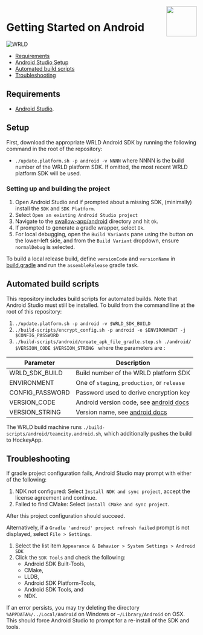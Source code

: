 <a href="http://www.wrld3d.com/">
    <img src="http://cdn2.eegeo.com/wp-content/uploads/2017/04/WRLD_Blue.png" align="right" height="80px" />
</a>

# Getting Started on Android

![WRLD](http://cdn2.eegeo.com/wp-content/uploads/2017/04/screenselection01.png)


* [Requirements](#requirements)
* [Android Studio Setup](#setup)
* [Automated build scripts](#automated-build-scripts)
* [Troubleshooting](#troubleshooting)

## Requirements

- [Android Studio](https://developer.android.com/studio/index.html).

## Setup

First, download the appropriate WRLD Android SDK by running the following command in the root of the repository:

*   `./update.platform.sh -p android -v NNNN` where NNNN is the build number of the WRLD platform SDK. If omitted, the most recent WRLD platform SDK will be used.

### Setting up and building the project

1. Open Android Studio and if prompted about a missing SDK, (minimally) install the `SDK` and `SDK Platform`.
2. Select `Open an existing Android Studio project`
3. Navigate to the [swallow-app/android](https://github.com/wrld3d/swallow-app/tree/master/android) directory and hit `Ok`.
4. If prompted to generate a gradle wrapper, select `Ok`.
5. For local debugging, open the `Build Variants` pane using the button on the lower-left side, and from the `Build Variant` dropdown, ensure `normalDebug` is selected.

To build a local release build, define `versionCode` and `versionName` in [build.gradle](https://github.com/wrld3d/swallow-app/blob/master/android/build.gradle#L46) and run the `assembleRelease` gradle task. 

## Automated build scripts

This repository includes build scripts for automated builds.  Note that Android Studio must still be installed.
To build from the command line at the root of this repository:
1. `./update.platform.sh -p android -v $WRLD_SDK_BUILD`
2. `./build-scripts/encrypt_config.sh -p android -e $ENVIRONMENT -j $CONFIG_PASSWORD` 
3. `./build-scripts/android/create_apk_file_gradle.step.sh ./android/ $VERSION_CODE $VERSION_STRING `
where the parameters are :

Parameter | Description
----------|------------
WRLD_SDK_BUILD | Build number of the WRLD platform SDK
ENVIRONMENT | One of `staging`, `production`, or `release` 
CONFIG_PASSWORD | Password used to derive encryption key
VERSION_CODE | Android version code, see [android docs](https://developer.android.com/studio/publish/versioning)
VERSION_STRING | Version name, see [android docs](https://developer.android.com/studio/publish/versioning)

The WRLD build machine runs `./build-scripts/android/teamcity.android.sh`, which additionally pushes the build to HockeyApp.


## Troubleshooting

If gradle project configuration fails, Android Studio may prompt with either of the following:

1. NDK not configured: Select `Install NDK and sync project`, accept the license agreement and continue.
2. Failed to find CMake: Select `Install CMake and sync project`.

After this project configuration should succeed.

Alternatively, if a `Gradle 'android' project refresh failed` prompt is not displayed, select `File > Settings`.

1. Select the list item `Appearance & Behavior > System Settings > Android SDK`
2. Click the `SDK Tools` and check the following:
    * Android SDK Built-Tools,
    * CMake,
    * LLDB,
    * Android SDK Platform-Tools,
    * Android SDK Tools, and
    * NDK.

If an error persists, you may try deleting the directory `%APPDATA%/../Local/Android` on Windows or `~/Library/Android` on OSX.  This should force Android Studio to prompt for a re-install of the SDK and tools.
